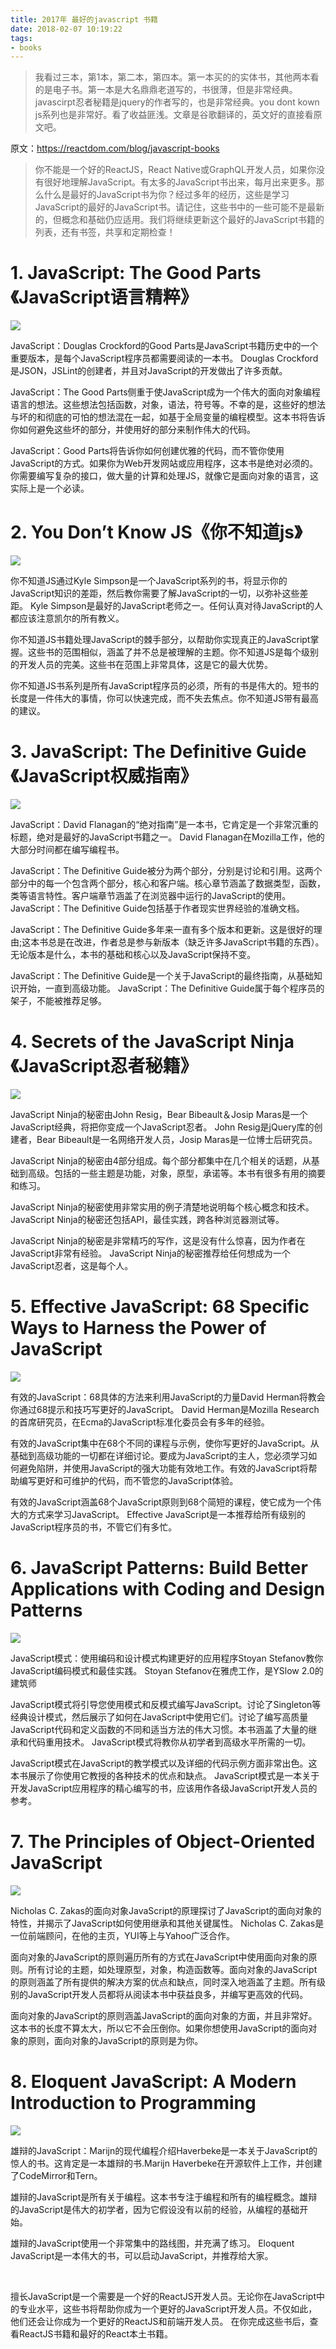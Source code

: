```yaml
---
title: 2017年 最好的javascript 书籍
date: 2018-02-07 10:19:22
tags:
- books
---
```


> 我看过三本，第1本，第二本，第四本。第一本买的的实体书，其他两本看的是电子书。第一本是大名鼎鼎老道写的，书很薄，但是非常经典。javascirpt忍者秘籍是jquery的作者写的，也是非常经典。you dont kown js系列也是非常好。看了收益匪浅。文章是谷歌翻译的，英文好的直接看原文吧。

原文：https://reactdom.com/blog/javascript-books

> 你不能是一个好的ReactJS，React Native或GraphQL开发人员，如果你没有很好地理解JavaScript。有太多的JavaScript书出来，每月出来更多。那么什么是最好的JavaScript书为你？经过多年的经历，这些是学习JavaScript的最好的JavaScript书。请记住，这些书中的一些可能不是最新的，但概念和基础仍应适用。我们将继续更新这个最好的JavaScript书籍的列表，还有书签，共享和定期检查！

# 1. JavaScript: The Good Parts《JavaScript语言精粹》
![](/images/20180207102004_vjixz0_Screenshot.jpeg)

JavaScript：Douglas Crockford的Good Parts是JavaScript书籍历史中的一个重要版本，是每个JavaScript程序员都需要阅读的一本书。 Douglas Crockford是JSON，JSLint的创建者，并且对JavaScript的开发做出了许多贡献。

JavaScript：The Good Parts侧重于使JavaScript成为一个伟大的面向对象编程语言的想法。这些想法包括函数，对象，语法，符号等。不幸的是，这些好的想法与坏的和彻底的可怕的想法混在一起，如基于全局变量的编程模型。这本书将告诉你如何避免这些坏的部分，并使用好的部分来制作伟大的代码。

JavaScript：Good Parts将告诉你如何创建优雅的代码，而不管你使用JavaScript的方式。如果你为Web开发网站或应用程序，这本书是绝对必须的。你需要编写复杂的接口，做大量的计算和处理JS，就像它是面向对象的语言，这实际上是一个必读。


# 2. You Don’t Know JS《你不知道js》
![](/images/20180207102016_UmVPGO_Screenshot.jpeg)

你不知道JS通过Kyle Simpson是一个JavaScript系列的书，将显示你的JavaScript知识的差距，然后教你需要了解JavaScript的一切，以弥补这些差距。 Kyle Simpson是最好的JavaScript老师之一。任何认真对待JavaScript的人都应该注意凯尔的所有教义。

你不知道JS书籍处理JavaScript的棘手部分，以帮助你实现真正的JavaScript掌握。这些书的范围相似，涵盖了并不总是被理解的主题。你不知道JS是每个级别的开发人员的完美。这些书在范围上非常具体，这是它的最大优势。

你不知道JS书系列是所有JavaScript程序员的必须，所有的书是伟大的。短书的长度是一件伟大的事情，你可以快速完成，而不失去焦点。你不知道JS带有最高的建议。

# 3. JavaScript: The Definitive Guide《JavaScript权威指南》
![](/images/20180207102027_1Flhff_Screenshot.jpeg)

JavaScript：David Flanagan的“绝对指南”是一本书，它肯定是一个非常沉重的标题，绝对是最好的JavaScript书籍之一。 David Flanagan在Mozilla工作，他的大部分时间都在编写编程书。

JavaScript：The Definitive Guide被分为两个部分，分别是讨论和引用。这两个部分中的每一个包含两个部分，核心和客户端。核心章节涵盖了数据类型，函数，类等语言特性。客户端章节涵盖了在浏览器中运行的JavaScript的使用。 JavaScript：The Definitive Guide包括基于作者现实世界经验的准确文档。

JavaScript：The Definitive Guide多年来一直有多个版本和更新。这是很好的理由;这本书总是在改进，作者总是参与新版本（缺乏许多JavaScript书籍的东西）。无论版本是什么，本书的基础和核心以及JavaScript保持不变。

JavaScript：The Definitive Guide是一个关于JavaScript的最终指南，从基础知识开始，一直到高级功能。 JavaScript：The Definitive Guide属于每个程序员的架子，不能被推荐足够。


# 4. Secrets of the JavaScript Ninja《JavaScript忍者秘籍》
![](/images/20180207102038_jVjJSH_Screenshot.jpeg)

JavaScript Ninja的秘密由John Resig，Bear Bibeault＆Josip Maras是一个JavaScript经典，将把你变成一个JavaScript忍者。 John Resig是jQuery库的创建者，Bear Bibeault是一名网络开发人员，Josip Maras是一位博士后研究员。

JavaScript Ninja的秘密由4部分组成。每个部分都集中在几个相关的话题，从基础到高级。包括的一些主题是功能，对象，原型，承诺等。本书有很多有用的摘要和练习。

JavaScript Ninja的秘密使用非常实用的例子清楚地说明每个核心概念和技术。 JavaScript Ninja的秘密还包括API，最佳实践，跨各种浏览器测试等。

JavaScript Ninja的秘密是非常精巧的写作，这是没有什么惊喜，因为作者在JavaScript非常有经验。 JavaScript Ninja的秘密推荐给任何想成为一个JavaScript忍者，这是每个人。

# 5. Effective JavaScript: 68 Specific Ways to Harness the Power of JavaScript
![](/images/20180207102048_OqhkNl_Screenshot.jpeg)

有效的JavaScript：68具体的方法来利用JavaScript的力量David Herman将教会你通过68提示和技巧写更好的JavaScript。 David Herman是Mozilla Research的首席研究员，在Ecma的JavaScript标准化委员会有多年的经验。

有效的JavaScript集中在68个不同的课程与示例，使你写更好的JavaScript。从基础到高级功能的一切都在详细讨论。要成为JavaScript的主人，您必须学习如何避免陷阱，并使用JavaScript的强大功能有效地工作。有效的JavaScript将帮助编写更好和可维护的代码，而不管您的JavaScript体验。

有效的JavaScript涵盖68个JavaScript原则到68个简短的课程，使它成为一个伟大的方式来学习JavaScript。 Effective JavaScript是一本推荐给所有级别的JavaScript程序员的书，不管它们有多忙。

# 6. JavaScript Patterns: Build Better Applications with Coding and Design Patterns
![](/images/20180207102104_pqt50u_Screenshot.jpeg)

JavaScript模式：使用编码和设计模式构建更好的应用程序Stoyan Stefanov教你JavaScript编码模式和最佳实践。 Stoyan Stefanov在雅虎工作，是YSlow 2.0的建筑师

JavaScript模式将引导您使用模式和反模式编写JavaScript。讨论了Singleton等经典设计模式，然后展示了如何在JavaScript中使用它们。讨论了编写高质量JavaScript代码和定义函数的不同和适当方法的伟大习惯。本书涵盖了大量的继承和代码重用技术。 JavaScript模式将教你从初学者到高级水平所需的一切。

JavaScript模式在JavaScript的教学模式以及详细的代码示例方面非常出色。这本书展示了你使用它教授的各种技术的优点和缺点。 JavaScript模式是一本关于开发JavaScript应用程序的精心编写的书，应该用作各级JavaScript开发人员的参考。

# 7. The Principles of Object-Oriented JavaScript
![](/images/20180207102115_O5ja00_Screenshot.jpeg)

Nicholas C. Zakas的面向对象JavaScript的原理探讨了JavaScript的面向对象的特性，并揭示了JavaScript如何使用继承和其他关键属性。 Nicholas C. Zakas是一位前端顾问，在他的主页，YUI等上与Yahoo广泛合作。

面向对象的JavaScript的原则遍历所有的方式在JavaScript中使用面向对象的原则。所有讨论的主题，如处理原型，对象，构造函数等。面向对象的JavaScript的原则涵盖了所有提供的解决方案的优点和缺点，同时深入地涵盖了主题。所有级别的JavaScript开发人员都将从阅读本书中获益良多，并编写更高效的代码。

面向对象的JavaScript的原则涵盖JavaScript的面向对象的方面，并且非常好。这本书的长度不算太大，所以它不会压倒你。如果你想使用JavaScript的面向对象的原则，面向对象的JavaScript的原则是为你。

# 8. Eloquent JavaScript: A Modern Introduction to Programming
![](/images/20180207102127_poTUgO_Screenshot.jpeg)

雄辩的JavaScript：Marijn的现代编程介绍Haverbeke是一本关于JavaScript的惊人的书。这肯定是一本雄辩的书.Marijn Haverbeke在开源软件上工作，并创建了CodeMirror和Tern。

雄辩的JavaScript是所有关于编程。这本书专注于编程和所有的编程概念。雄辩的JavaScript是伟大的初学者，因为它假设没有以前的经验，从编程的基础开始。

雄辩的JavaScript使用一个非常集中的路线图，并充满了练习。 Eloquent JavaScript是一本伟大的书，可以启动JavaScript，并推荐给大家。

 

擅长JavaScript是一个需要是一个好的ReactJS开发人员。无论你在JavaScript中的专业水平，这些书将帮助你成为一个更好的JavaScript开发人员。不仅如此，他们还会让你成为一个更好的ReactJS和前端开发人员。
在你完成这些书后，查看ReactJS书籍和最好的React本土书籍。

  [1]: /img/bVKChK
  [2]: /img/bVKChW
  [3]: /img/bVKCh7
  [4]: /img/bVKCig
  [5]: /img/bVKCim
  [6]: /img/bVKCir
  [7]: /img/bVKCis
  [8]: /img/bVKCit